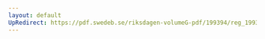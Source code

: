 ```yaml
---
layout: default
UpRedirect: https://pdf.swedeb.se/riksdagen-volumeG-pdf/199394/reg_199394/reg_199394_0243.pdf
---
```

